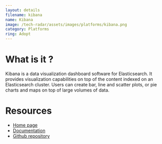```yaml
---
layout: details
filename: kibana
name: Kibana
image: /tech-radar/assets/images/platforms/kibana.png 
category: Platforms
ring: Adopt
---
```


# What is it ?
Kibana is a data visualization dashboard software for Elasticsearch. It provides visualization capabilities on top of the content indexed on an Elasticsearch cluster. Users can create bar, line and scatter plots, or pie charts and maps on top of large volumes of data.



# Resources
- [Home page](https://www.elastic.co/kibana)
- [Documentation](https://www.elastic.co/guide/en/kibana/current/index.html)
- [Github repository](https://github.com/elastic/kibana)

